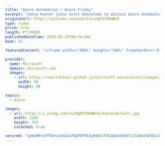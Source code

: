 ```yaml
---
title: "Azure Automation | Azure Friday"
excerpt: "Jenny Hunter joins Scott Hanselman to discuss Azure Automation, which has seen several new improvements including support for Python 2, the ability to run against local Linux machines, the ability to run against any Azure VM with no setup (Run Command), and native Azure alert integration. [03:27] Demo"
originalUrl: https://youtube.com/watch?v=DgMJC9bWWrE
type: video
price: Free
length: PT13M28S
publishedDateTime: 2019-02-28T00:54:04Z
heat: 51

featuredContent: "<iframe width=\"800\" height=\"500\" frameborder=\"0\" src=\"https://www.youtube.com/embed/DgMJC9bWWrE\" allow=\"accelerometer; autoplay; encrypted-media; gyroscope; picture-in-picture\" allowfullscreen></iframe>"

provider:
  name: Microsoft
  domain: microsoft.com
  images:
    - url: https://smartableai.github.io/microsoft-azure/assets/images/organizations/microsoft.com-50x50.jpg
      width: 50
      height: 50

topics:
  - Azure

images:
  - url: https://i.ytimg.com/vi/DgMJC9bWWrE/maxresdefault.jpg
    width: 1280
    height: 720
    isCached: true

secured: "CpNuRR+LEfSOnv1dcA2ufGQPEPDEIyKdN/CF5LOpUuk6QSTiIC4de24d3OLC8outOoyMoBiotkSLxv9WzlG1PpOVmWlBoethpGG1kTVhFMaLVFKWvpcff2bEbuwy/4GmrNMopDjaEZdIqjv1leHhFjmf6RNAwY7o45/0aj9vSFH0bfSvS0GgPmYKN4b/D6W65aoYtJiKODoGqn1wRlksE4gch3dzN8/YTVkloSXyeFan8LESEBroQb7oDPL7AmfmvnT3ygwkUYzoBoYtWWJa8vrUoMtaVZmK8kFyxchKKwXGmC5aP4ODsC5+cFMiAxluadX+IIsUkgNq9UAtTulknqxLQG+43E2IQKLiRjb0pm09xHnYEh3FsYpEbKhNmDg/VKQ6lYn/5KSuicmzyjqmkvd/+3MCHTqw4OR+A1QGQfg=;lvY/L9T09BxKyF44Q4DTQA=="
---
```


